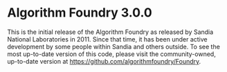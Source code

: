 # Algorithm Foundry 3.0.0

This is the initial release of the Algorithm Foundry as released by Sandia National Laboratories in 2011.  Since that time, it has been 
under active development by some people within Sandia and others outside.  To see the most up-to-date version of this code, please visit
the community-owned, up-to-date version at https://github.com/algorithmfoundry/Foundry.
